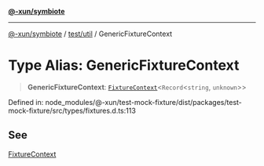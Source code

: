 [**@-xun/symbiote**](../../../README.md)

***

[@-xun/symbiote](../../../README.md) / [test/util](../README.md) / GenericFixtureContext

# Type Alias: GenericFixtureContext

> **GenericFixtureContext**: [`FixtureContext`](FixtureContext.md)\<`Record`\<`string`, `unknown`\>\>

Defined in: node\_modules/@-xun/test-mock-fixture/dist/packages/test-mock-fixture/src/types/fixtures.d.ts:113

## See

[FixtureContext](FixtureContext.md)

